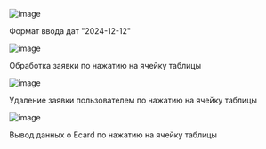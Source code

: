 ![image](https://github.com/user-attachments/assets/7b81c9ce-c85c-4c1f-8cb4-38e0616bd5f2)

Формат ввода дат "2024-12-12"

![image](https://github.com/user-attachments/assets/8e206fbd-91ca-40e3-a43b-fe947c3c168c)

Обработка заявки по нажатию на ячейку таблицы

![image](https://github.com/user-attachments/assets/9fa4fcde-7808-4da1-a89d-c1b898aae851)

Удаление заявки пользователем по нажатию на ячейку таблицы

![image](https://github.com/user-attachments/assets/641190b8-b6c1-4898-bc20-848850e3dfff)

Вывод данных о Ecard по нажатию на ячейку таблицы
